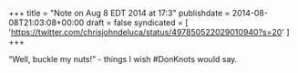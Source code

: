 +++
title = "Note on Aug 8 EDT 2014 at 17:3"
publishdate = 2014-08-08T21:03:08+00:00
draft = false
syndicated = [ 'https://twitter.com/chrisjohndeluca/status/497850522029010940?s=20' ]
+++

“Well, buckle my nuts!” - things I wish #DonKnots would say.
